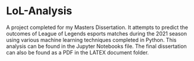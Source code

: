 # LoL-Analysis
A project completed for my Masters Dissertation.
It attempts to predict the outcomes of League of Legends esports matches during the 2021 season using various machine learning techniques completed in Python.
This analysis can be found in the Jupyter Notebooks file.
The final dissertation can also be found as a PDF in the LATEX document folder.
